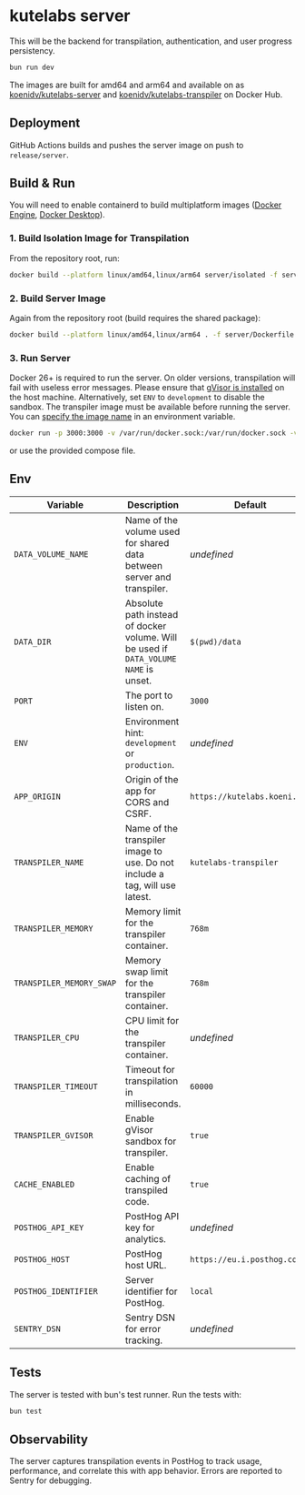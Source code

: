 # kutelabs server

This will be the backend for transpilation, authentication, and user progress persistency.

```sh
bun run dev
```

The images are built for amd64 and arm64 and available on as [koenidv/kutelabs-server](https://hub.docker.com/r/koenidv/kutelabs-server) and [koenidv/kutelabs-transpiler](https://hub.docker.com/r/koenidv/kutelabs-transpiler) on Docker Hub.

## Deployment

GitHub Actions builds and pushes the server image on push to `release/server`.

## Build & Run

You will need to enable containerd to build multiplatform images ([Docker Engine](https://docs.docker.com/engine/storage/containerd/), [Docker Desktop](https://docs.docker.com/desktop/containerd/)).

### 1. Build Isolation Image for Transpilation

From the repository root, run:

```sh
docker build --platform linux/amd64,linux/arm64 server/isolated -f server/isolated/transpiler.dockerfile -t kutelabs-transpiler
```

### 2. Build Server Image

Again from the repository root (build requires the shared package):

```sh
docker build --platform linux/amd64,linux/arm64 . -f server/Dockerfile -t kutelabs-server
```

### 3. Run Server

Docker 26+ is required to run the server. On older versions, transpilation will fail with useless error messages.
Please ensure that [gVisor is installed](https://gvisor.dev/docs/user_guide/install/) on the host machine. Alternatively, set `ENV` to `development` to disable the sandbox.
The transpiler image must be available before running the server. You can [specify the image name](#env) in an environment variable.

```sh
docker run -p 3000:3000 -v /var/run/docker.sock:/var/run/docker.sock -v data:/data -e TRANSPILER_NAME=kutelabs-transpiler kutelabs-server:latest
```

or use the provided compose file.

## Env

| Variable                   | Description                                                                          | Default                      |
| -------------------------- | ------------------------------------------------------------------------------------ | ---------------------------- |
| `DATA_VOLUME_NAME`         | Name of the volume used for shared data between server and transpiler.               | _undefined_                  |
| `DATA_DIR`                 | Absolute path instead of docker volume. Will be used if `DATA_VOLUME NAME` is unset. | `$(pwd)/data`                |
| `PORT`                     | The port to listen on.                                                               | `3000`                       |
| `ENV`                      | Environment hint: `development` or `production`.                                     | _undefined_                  |
| `APP_ORIGIN`               | Origin of the app for CORS and CSRF.                                                 | `https://kutelabs.koeni.dev` |
| `TRANSPILER_NAME`          | Name of the transpiler image to use. Do not include a tag, will use latest.          | `kutelabs-transpiler`        |
| `TRANSPILER_MEMORY`        | Memory limit for the transpiler container.                                           | `768m`                       |
| `TRANSPILER_MEMORY_SWAP`   | Memory swap limit for the transpiler container.                                      | `768m`                       |
| `TRANSPILER_CPU`           | CPU limit for the transpiler container.                                              | _undefined_                  |
| `TRANSPILER_TIMEOUT`       | Timeout for transpilation in milliseconds.                                           | `60000`                      |
| `TRANSPILER_GVISOR`        | Enable gVisor sandbox for transpiler.                                                | `true`                       |
| `CACHE_ENABLED`            | Enable caching of transpiled code.                                                   | `true`                       |
| `POSTHOG_API_KEY`          | PostHog API key for analytics.                                                       | _undefined_                  |
| `POSTHOG_HOST`             | PostHog host URL.                                                                    | `https://eu.i.posthog.com`   |
| `POSTHOG_IDENTIFIER`       | Server identifier for PostHog.                                                       | `local`                      |
| `SENTRY_DSN`               | Sentry DSN for error tracking.                                                       | _undefined_                  |

## Tests

The server is tested with bun's test runner. Run the tests with:

```sh
bun test
```

## Observability

The server captures transpilation events in PostHog to track usage, performance, and correlate this with app behavior. Errors are reported to Sentry for debugging.
